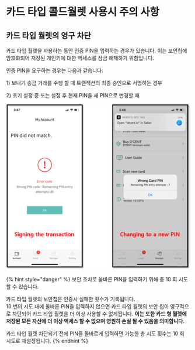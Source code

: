 # 카드 타입 콜드월렛 사용시 주의 사항

## 카드 타입 월렛의 영구 차단

카드 타입 월렛을 사용하는 동안 인증 PIN을 입력하는 경우가 있습니다. 이는 보안칩에 암호화되어 저장된 개인키에 대한 액세스를 잠금 해제하기 위함입니다. 

인증 PIN을 요구하는 경우는 다음과 같습니다:

1\) 보내기 송금 거래를 수행 할 때 트랜잭션의 최종 승인으로 서명하는 경우

2\) 초기 설정 중 또는 설정 후 현재 PIN을 새 PIN으로 변경할 때

![](../.gitbook/assets/pin-block.png)

{% hint style="danger" %}
보안 조치로 올바른 PIN을 입력하기 위해 총 10 회 시도 할 수 있습니다. 

카드 타입 월렛의 보안칩은 인증시 실패한 횟수가 기록됩니다.   
10 번의 시도 내에 올바른 PIN을 입력하지 않으면 카드 타입 월렛의 보안 칩이 영구적으로 차단되어 카드 타입 월렛을 더 이상 사용할 수 없게됩니다. **이는 또한 카드 형 월렛에 저장된 모든 자산에 더 이상 액세스 할 수 없으며 영원히 손실 될 수 있음을 의미합니다.**   
  
카드 타입 월렛 차단되기 전에 PIN을 올바르게 입력하면 가능한 총 시도 횟수는 10 회 시도로 재설정됩니다.
{% endhint %}

